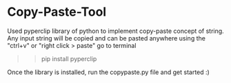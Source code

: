 # Copy-Paste-Tool
Used pyperclip library of python to implement copy-paste concept of string. Any input string will be copied and can be pasted anywhere
using the "ctrl+v" or "right click > paste"
go to terminal
>> pip install pyperclip


Once the library is installed, run the copypaste.py file and get started :)
